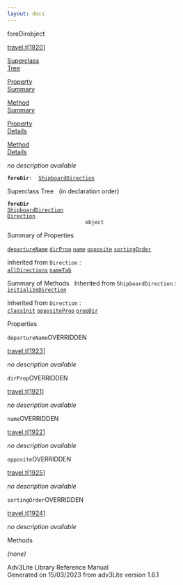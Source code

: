```yaml
---
layout: docs
---
```

<span class="title">foreDir</span><span class="type">object</span>

[travel.t](../file/travel.t.html)\[[1920](../source/travel.t.html#1920)\]

[Superclass  
Tree](#_SuperClassTree_)

[Property  
Summary](#_PropSummary_)

[Method  
Summary](#_MethodSummary_)

[Property  
Details](#_Properties_)

[Method  
Details](#_Methods_)



*no description available*

**`foreDir`**` :   `[`ShipboardDirection`](../object/ShipboardDirection.html)



<span id="_SuperClassTree_"></span>



<span class="hdln">Superclass Tree</span>   (in declaration order)



**`foreDir`**  
[`ShipboardDirection`](../object/ShipboardDirection.html)  
[`Direction`](../object/Direction.html)  
`                         object`  
<span id="_PropSummary_"></span>



<span class="hdln">Summary of Properties</span>  



[`departureName`](#departureName) [`dirProp`](#dirProp) [`name`](#name) [`opposite`](#opposite) [`sortingOrder`](#sortingOrder)



Inherited from `Direction` :  
[`allDirections`](../object/Direction.html#allDirections) [`nameTab`](../object/Direction.html#nameTab)

<span id="_MethodSummary_"></span>



<span class="hdln">Summary of Methods</span>  
Inherited from `ShipboardDirection` :  
[`initializeDirection`](../object/ShipboardDirection.html#initializeDirection)

Inherited from `Direction` :  
[`classInit`](../object/Direction.html#classInit) [`oppositeProp`](../object/Direction.html#oppositeProp) [`propDir`](../object/Direction.html#propDir)

<span id="_Properties_"></span>



<span class="hdln">Properties</span>  



<span id="departureName"></span>

`departureName`<span class="rem">OVERRIDDEN</span>

[travel.t](../file/travel.t.html)\[[1923](../source/travel.t.html#1923)\]



*no description available*



<span id="dirProp"></span>

`dirProp`<span class="rem">OVERRIDDEN</span>

[travel.t](../file/travel.t.html)\[[1921](../source/travel.t.html#1921)\]



*no description available*



<span id="name"></span>

`name`<span class="rem">OVERRIDDEN</span>

[travel.t](../file/travel.t.html)\[[1922](../source/travel.t.html#1922)\]



*no description available*



<span id="opposite"></span>

`opposite`<span class="rem">OVERRIDDEN</span>

[travel.t](../file/travel.t.html)\[[1925](../source/travel.t.html#1925)\]



*no description available*



<span id="sortingOrder"></span>

`sortingOrder`<span class="rem">OVERRIDDEN</span>

[travel.t](../file/travel.t.html)\[[1924](../source/travel.t.html#1924)\]



*no description available*



<span id="_Methods_"></span>



<span class="hdln">Methods</span>  



*(none)*



Adv3Lite Library Reference Manual  
Generated on 15/03/2023 from adv3Lite version 1.6.1



